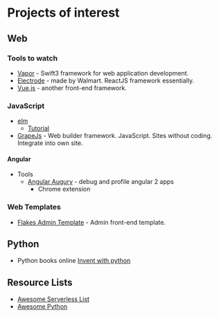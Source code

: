 # Projects of interest

## Web
### Tools to watch
* [Vapor](http://vapor.codes/) - Swift3 framework for web application development.
* [Electrode](http://www.electrode.io/index.html) - made by Walmart. ReactJS framework essentially.
* [Vue.js](http://vuejs.org/v2/guide/) - another front-end framework.

### JavaScript
* [elm](http://elm-lang.org/)
  * [Tutorial](https://guide.elm-lang.org/)
* [GrapeJs](http://grapesjs.com/) - Web builder framework. JavaScript. Sites without coding. Integrate into own site.

#### Angular
* Tools
  * [Angular Augury](https://augury.angular.io/) - debug and profile angular 2 apps
    * Chrome extension

### Web Templates
* [Flakes Admin Template](http://getflakes.com/) - Admin front-end template.

## Python
* Python books online [Invent with python](http://inventwithpython.com)

## Resource Lists
* [Awesome Serverless List](https://github.com/travist/awesome-serverless-1)
* [Awesome Python](https://awesome-python.com/)